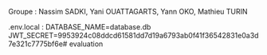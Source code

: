 Groupe : Nassim SADKI, Yani OUATTAGARTS, Yann OKO, Mathieu TURIN

.env.local : 
DATABASE_NAME=database.db
JWT_SECRET=9953924c08ddcd61581dd7d19a6793ab0f41f36542831e0a3d7e321c7775bf6e# evaluation
